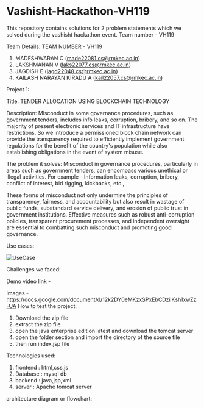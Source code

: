 # Vashisht-Hackathon-VH119
This repository contains solutions for 2 problem statements which we solved during the vashisht hackathon event. Team number - VH119


Team Details: 
TEAM NUMBER - VH119 
1. MADESHWARAN C (made22081.cs@rmkec.ac.in)
2. LAKSHMANAN V (laks22077.cs@rmkec.ac.in)
3. JAGDISH E (jagd22048.cs@rmkec.ac.in)
4. KAILASH NARAYAN KIRADU A (kail22057.cs@rmkec.ac.in)


Project 1:

Title: TENDER ALLOCATION USING BLOCKCHAIN TECHNOLOGY


Description:
Misconduct in some governance procedures, such as government tenders, includes info leaks, corruption, bribery, and so on. The majority of present electronic services and IT infrastructure have restrictions. So we introduce a permissioned block chain network can provide the transparency required to efficiently implement government regulations for the benefit of the country's population while also establishing obligations in the event of system misuse.


The problem it solves:
Misconduct in governance procedures, particularly in areas such as government tenders, can encompass various unethical or illegal activities. For example - Information leaks, corruption, bribery, conflict of interest, bid rigging, kickbacks, etc.,

These forms of misconduct not only undermine the principles of transparency, fairness, and accountability but also result in wastage of public funds, substandard service delivery, and erosion of public trust in government institutions. Effective measures such as robust anti-corruption policies, transparent procurement processes, and independent oversight are essential to combatting such misconduct and promoting good governance.


Use cases:

![UseCase](https://github.com/kailashkiradu/Vashisht-Hackathon-VH119/assets/119476446/4f448f60-4390-4bca-be6c-0df48305f913)



Challenges we faced:

Demo video link -

Images - https://docs.google.com/document/d/12k2DY0eMKzxSPxEbCDziiKsh1xwZz-UA 
How to test the project: 
1. Download the zip file
2. extract the zip file 
3. open the java enterprise edition latest and download the tomcat server
4. open the folder section and import the directory of the source file
5. then run index.jsp file


Technologies used:
1. frontend : html,css,js
2. Database : mysql db
3. backend : java,jsp,xml 
4. server : Apache tomcat server

architecture diagram or flowchart:
